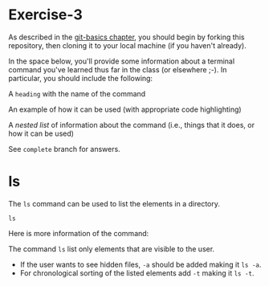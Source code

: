 # Exercise-3

As described in the [git-basics
chapter](https://info201.github.io/git-basics.html), you should begin
by forking this repository, then cloning it to your local machine (if
you haven't already).

In the space below, you'll provide some information about a terminal
command you've learned thus far in the class (or elsewhere ;-).  In particular, you
should include the following:

A `heading` with the name of the command

An example of how it can be used (with appropriate code highlighting)

A _nested list_ of information about the command (i.e., things that it does, or how it can be used)

See `complete` branch for answers.

# ls
The `ls` command can be used to list the elements in a directory.

`ls`

Here is more information of the command:

The command `ls` list only elements that are visible to the user.
- If the user wants to see hidden files, `-a` should be added making it `ls -a`.
- For chronological sorting of the listed elements add `-t` making it `ls -t`.
